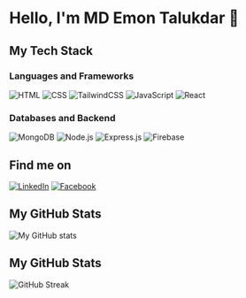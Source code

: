 # Hello, I'm MD Emon Talukdar 👋

## My Tech Stack

### Languages and Frameworks

![HTML](https://img.shields.io/badge/html-%23E34F26.svg?style=for-the-badge&logo=html5&logoColor=white)
![CSS](https://img.shields.io/badge/css-%231572B6.svg?style=for-the-badge&logo=css3&logoColor=white)
![TailwindCSS](https://img.shields.io/badge/tailwindcss-%2338B2AC.svg?style=for-the-badge&logo=tailwind-css&logoColor=white)
![JavaScript](https://img.shields.io/badge/javascript-%23323330.svg?style=for-the-badge&logo=javascript&logoColor=%23F7DF1E)
![React](https://img.shields.io/badge/react-%2320232a.svg?style=for-the-badge&logo=react&logoColor=%2361DAFB)

### Databases and Backend

![MongoDB](https://img.shields.io/badge/mongodb-%2347A248.svg?style=for-the-badge&logo=mongodb&logoColor=white)
![Node.js](https://img.shields.io/badge/node.js-%2343853D.svg?style=for-the-badge&logo=node.js&logoColor=white)
![Express.js](https://img.shields.io/badge/express.js-%23404d59.svg?style=for-the-badge&logo=express&logoColor=%2361DAFB)
![Firebase](https://img.shields.io/badge/firebase-%23039BE5.svg?style=for-the-badge&logo=firebase)

## Find me on

[![LinkedIn](https://img.shields.io/badge/LinkedIn-blue?style=for-the-badge&logo=linkedin&logoColor=white)](https://www.linkedin.com/in/md-emon-talukdar/)
[![Facebook](https://img.shields.io/badge/Facebook-1877F2?style=for-the-badge&logo=facebook&logoColor=white)](https://www.facebook.com/profile.php?id=100080623072389)
## My GitHub Stats

![My GitHub stats](https://github-readme-stats.vercel.app/api?username=emon50666&show_icons=true&theme=radical) 
## My GitHub Stats
![GitHub Streak](https://github-readme-streak-stats.herokuapp.com/?user=emon50666)


